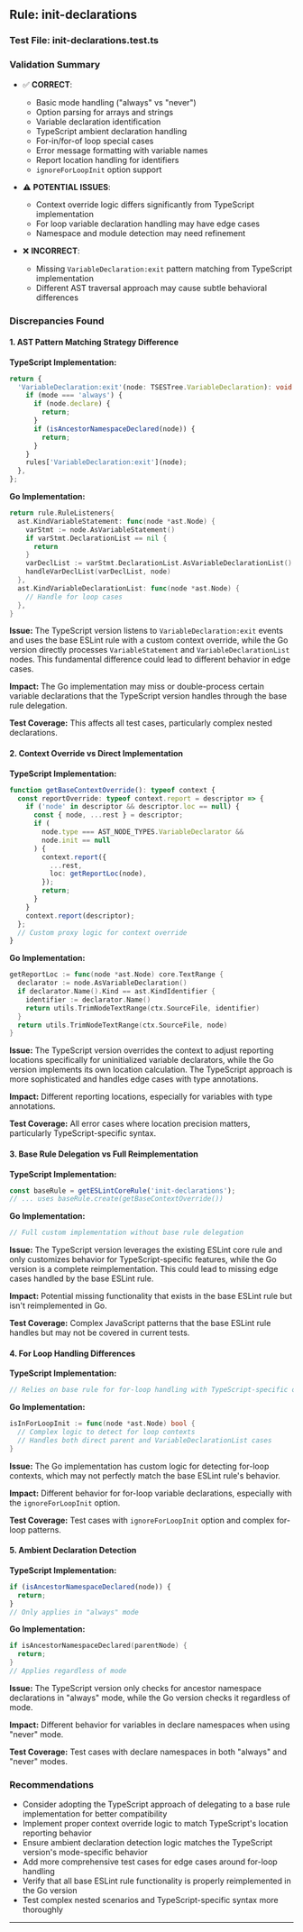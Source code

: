 ## Rule: init-declarations

### Test File: init-declarations.test.ts

### Validation Summary
- ✅ **CORRECT**: 
  - Basic mode handling ("always" vs "never")
  - Option parsing for arrays and strings
  - Variable declaration identification
  - TypeScript ambient declaration handling
  - For-in/for-of loop special cases
  - Error message formatting with variable names
  - Report location handling for identifiers
  - `ignoreForLoopInit` option support

- ⚠️ **POTENTIAL ISSUES**: 
  - Context override logic differs significantly from TypeScript implementation
  - For loop variable declaration handling may have edge cases
  - Namespace and module detection may need refinement

- ❌ **INCORRECT**: 
  - Missing `VariableDeclaration:exit` pattern matching from TypeScript implementation
  - Different AST traversal approach may cause subtle behavioral differences

### Discrepancies Found

#### 1. AST Pattern Matching Strategy Difference
**TypeScript Implementation:**
```typescript
return {
  'VariableDeclaration:exit'(node: TSESTree.VariableDeclaration): void {
    if (mode === 'always') {
      if (node.declare) {
        return;
      }
      if (isAncestorNamespaceDeclared(node)) {
        return;
      }
    }
    rules['VariableDeclaration:exit'](node);
  },
};
```

**Go Implementation:**
```go
return rule.RuleListeners{
  ast.KindVariableStatement: func(node *ast.Node) {
    varStmt := node.AsVariableStatement()
    if varStmt.DeclarationList == nil {
      return
    }
    varDeclList := varStmt.DeclarationList.AsVariableDeclarationList()
    handleVarDeclList(varDeclList, node)
  },
  ast.KindVariableDeclarationList: func(node *ast.Node) {
    // Handle for loop cases
  },
}
```

**Issue:** The TypeScript version listens to `VariableDeclaration:exit` events and uses the base ESLint rule with a custom context override, while the Go version directly processes `VariableStatement` and `VariableDeclarationList` nodes. This fundamental difference could lead to different behavior in edge cases.

**Impact:** The Go implementation may miss or double-process certain variable declarations that the TypeScript version handles through the base rule delegation.

**Test Coverage:** This affects all test cases, particularly complex nested declarations.

#### 2. Context Override vs Direct Implementation
**TypeScript Implementation:**
```typescript
function getBaseContextOverride(): typeof context {
  const reportOverride: typeof context.report = descriptor => {
    if ('node' in descriptor && descriptor.loc == null) {
      const { node, ...rest } = descriptor;
      if (
        node.type === AST_NODE_TYPES.VariableDeclarator &&
        node.init == null
      ) {
        context.report({
          ...rest,
          loc: getReportLoc(node),
        });
        return;
      }
    }
    context.report(descriptor);
  };
  // Custom proxy logic for context override
}
```

**Go Implementation:**
```go
getReportLoc := func(node *ast.Node) core.TextRange {
  declarator := node.AsVariableDeclaration()
  if declarator.Name().Kind == ast.KindIdentifier {
    identifier := declarator.Name()
    return utils.TrimNodeTextRange(ctx.SourceFile, identifier)
  }
  return utils.TrimNodeTextRange(ctx.SourceFile, node)
}
```

**Issue:** The TypeScript version overrides the context to adjust reporting locations specifically for uninitialized variable declarators, while the Go version implements its own location calculation. The TypeScript approach is more sophisticated and handles edge cases with type annotations.

**Impact:** Different reporting locations, especially for variables with type annotations.

**Test Coverage:** All error cases where location precision matters, particularly TypeScript-specific syntax.

#### 3. Base Rule Delegation vs Full Reimplementation
**TypeScript Implementation:**
```typescript
const baseRule = getESLintCoreRule('init-declarations');
// ... uses baseRule.create(getBaseContextOverride())
```

**Go Implementation:**
```go
// Full custom implementation without base rule delegation
```

**Issue:** The TypeScript version leverages the existing ESLint core rule and only customizes behavior for TypeScript-specific features, while the Go version is a complete reimplementation. This could lead to missing edge cases handled by the base ESLint rule.

**Impact:** Potential missing functionality that exists in the base ESLint rule but isn't reimplemented in Go.

**Test Coverage:** Complex JavaScript patterns that the base ESLint rule handles but may not be covered in current tests.

#### 4. For Loop Handling Differences
**TypeScript Implementation:**
```typescript
// Relies on base rule for for-loop handling with TypeScript-specific overrides
```

**Go Implementation:**
```go
isInForLoopInit := func(node *ast.Node) bool {
  // Complex logic to detect for loop contexts
  // Handles both direct parent and VariableDeclarationList cases
}
```

**Issue:** The Go implementation has custom logic for detecting for-loop contexts, which may not perfectly match the base ESLint rule's behavior.

**Impact:** Different behavior for for-loop variable declarations, especially with the `ignoreForLoopInit` option.

**Test Coverage:** Test cases with `ignoreForLoopInit` option and complex for-loop patterns.

#### 5. Ambient Declaration Detection
**TypeScript Implementation:**
```typescript
if (isAncestorNamespaceDeclared(node)) {
  return;
}
// Only applies in "always" mode
```

**Go Implementation:**
```go
if isAncestorNamespaceDeclared(parentNode) {
  return;
}
// Applies regardless of mode
```

**Issue:** The TypeScript version only checks for ancestor namespace declarations in "always" mode, while the Go version checks it regardless of mode.

**Impact:** Different behavior for variables in declare namespaces when using "never" mode.

**Test Coverage:** Test cases with declare namespaces in both "always" and "never" modes.

### Recommendations
- Consider adopting the TypeScript approach of delegating to a base rule implementation for better compatibility
- Implement proper context override logic to match TypeScript's location reporting behavior
- Ensure ambient declaration detection logic matches the TypeScript version's mode-specific behavior
- Add more comprehensive test cases for edge cases around for-loop handling
- Verify that all base ESLint rule functionality is properly reimplemented in the Go version
- Test complex nested scenarios and TypeScript-specific syntax more thoroughly

---